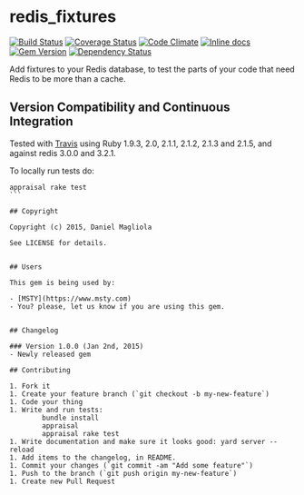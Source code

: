 # redis_fixtures

[![Build Status](https://travis-ci.org/dmagliola/redis_fixtures.svg?branch=master)](https://travis-ci.org/dmagliola/redis_fixtures)
[![Coverage Status](https://coveralls.io/repos/dmagliola/redis_fixtures/badge.svg?branch=master&service=github)](https://coveralls.io/github/dmagliola/redis_fixtures?branch=master)
[![Code Climate](https://codeclimate.com/github/dmagliola/redis_fixtures/badges/gpa.svg)](https://codeclimate.com/github/dmagliola/redis_fixtures)
[![Inline docs](http://inch-ci.org/github/dmagliola/redis_fixtures.svg?branch=master&style=flat)](http://inch-ci.org/github/dmagliola/redis_fixtures)
[![Gem Version](https://badge.fury.io/rb/redis_fixtures.png)](http://badge.fury.io/rb/redis_fixtures)
[![Dependency Status](https://gemnasium.com/dmagliola/redis_fixtures.svg)](https://gemnasium.com/dmagliola/redis_fixtures)

Add fixtures to your Redis database, to test the parts of your code that need Redis to be more than a cache.


## Version Compatibility and Continuous Integration

Tested with [Travis](https://travis-ci.org/dmagliola/redis_fixtures) using Ruby 1.9.3, 2.0, 2.1.1, 2.1.2, 2.1.3 and 2.1.5,
 and against redis 3.0.0 and 3.2.1.

To locally run tests do:

````
appraisal rake test
```

## Copyright

Copyright (c) 2015, Daniel Magliola

See LICENSE for details.


## Users

This gem is being used by:

- [MSTY](https://www.msty.com)
- You? please, let us know if you are using this gem.


## Changelog

### Version 1.0.0 (Jan 2nd, 2015)
- Newly released gem

## Contributing

1. Fork it
1. Create your feature branch (`git checkout -b my-new-feature`)
1. Code your thing
1. Write and run tests:
        bundle install
        appraisal
        appraisal rake test
1. Write documentation and make sure it looks good: yard server --reload
1. Add items to the changelog, in README.
1. Commit your changes (`git commit -am "Add some feature"`)
1. Push to the branch (`git push origin my-new-feature`)
1. Create new Pull Request
